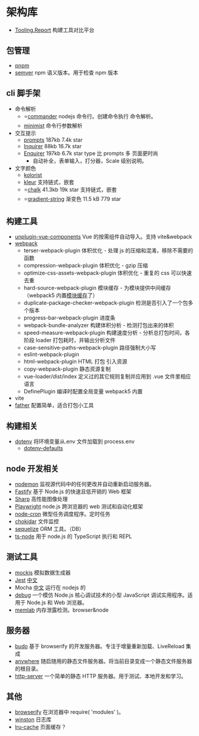 <!--
 * @Desc:
 * @Author: 曾茹菁
 * @Date: 2022-08-14 11:02:32
 * @LastEditors: 曾茹菁
 * @LastEditTime: 2022-09-01 12:19:44
-->

# 架构库

- [Tooling.Report](https://bundlers.tooling.report/) 构建工具对比平台

## 包管理

- [pnpm](https://www.pnpm.cn/)
- [semver](https://www.npmjs.com/package/semver) npm 语义版本。用于检查 npm 版本

## cli 脚手架

- 命令解析
  - ⭐️[commander](https://www.npmjs.com/package/commander) nodejs 命令行。创建命令执行 命令解析。
  - [minimist](https://www.npmjs.com/package/minimist) 命令行参数解析
- 交互提示
  - [prompts](https://www.npmjs.com/package/prompts) 187kb 7.4k star
  - [Inquirer](https://www.npmjs.com/package/inquirer) 88kb 16.7k star
  - [Enquirer](https://www.npmjs.com/package/enquirer) 197kb 6.7k star type 比 prompts 多 页面更时尚
    - 自动补全，表单输入，打分器，Scale 级别说明。
- 文字颜色
  - [kolorist](https://www.npmjs.com/package/kolorist)
  - [kleur](https://www.npmjs.com/package/kleur) 支持链式，嵌套
  - ⭐️[chalk](https://www.npmjs.com/package/chalk) 41.3kb 19k star 支持链式，嵌套
  - ⭐️[gradient-string](https://www.npmjs.com/package/gradient-string) 渐变色 11.5 kB 779 star

## 构建工具

- [unplugin-vue-components](https://www.npmjs.com/package/unplugin-vue-components) Vue 的按需组件自动导入。支持 vite&webpack
- [webpack](https://webpack.docschina.org/)
  - terser-webpack-plugin 体积优化 - 处理 js 的压缩和混淆，移除不需要的函数
  - compression-webpack-plugin 体积优化 - gzip 压缩
  - optimize-css-assets-webpack-plugin 体积优化 - 重复的 css 可以快速去重
  - hard-source-webpack-plugin 模块缓存 - 为模块提供中间缓存 （webpack5 内置[模块缓存](https://webpack.js.org/configuration/cache/#root)了）
  - duplicate-package-checker-webpack-plugin 检测是否引入了一个包多个版本
  - progress-bar-webpack-plugin 进度条
  - webpack-bundle-analyzer 构建体积分析 - 检测打包出来的体积
  - speed-measure-webpack-plugin 构建速度分析 - 分析总打包时间，各阶段 loader 打包耗时，并输出分析文件
  - case-sensitive-paths-webpack-plugin 路径强制大小写
  - eslint-webpack-plugin
  - html-webpack-plugin HTML 打包 引入资源
  - copy-webpack-plugin 静态资源复制
  - vue-loader/dist/index 定义过的其它规则复制并应用到 .vue 文件里相应语言
  - DefinePlugin 编译时配置全局变量 webpack5 内置
- vite
- [father](https://github.com/umijs/father) 配置简单，适合打包小工具

## 构建相关

- [dotenv](https://www.npmjs.com/package/dotenv) 将环境变量从.env 文件加载到 process.env
  - [dotenv-defaults](https://www.npmjs.com/package/dotenv-defaults)

## node 开发相关

- [nodemon](https://nodemon.io/) 监视源代码中的任何更改并自动重新启动服务器。
- [Fastify](https://www.fastify.io/) 基于 Node.js 的快速且低开销的 Web 框架
- [Sharp](https://sharp.pixelplumbing.com/) 高性能图像处理
- [Playwright](https://playwright.dev/docs/intro) node.js 跨浏览器的 web 测试和自动化框架
- [node-cron](https://www.npmjs.com/package/node-cron) 微型任务调度程序。定时任务
- [chokidar](https://www.npmjs.com/package/chokidar) 文件监控
- [sequelize](https://github.com/sequelize/sequelize) ORM 工具。（DB）
- [ts-node](https://www.npmjs.com/package/ts-node) 用于 node.js 的 TypeScript 执行和 REPL

## 测试工具

- [mockjs](https://www.npmjs.com/package/mockjs) 模拟数据生成器
- [Jest](https://github.com/facebook/jest) [中文](https://www.jestjs.cn/)
- Mocha [中文](https://mochajs.cn/) 运行在 nodejs 的
- [debug](https://www.npmjs.com/package/debug) 一个模仿 Node.js 核心调试技术的小型 JavaScript 调试实用程序。适用于 Node.js 和 Web 浏览器。
- [memlab](https://facebookincubator.github.io/memlab/) 内存泄露检测。browser&node

## 服务器

- [budo](https://www.npmjs.com/package/budo) 基于 browserify 的开发服务器。专注于增量重新加载、LiveReload 集成
- [anywhere](https://www.npmjs.com/package/anywhere) 随启随用的静态文件服务器。将当前目录变成一个静态文件服务器的根目录。
- [http-server](https://www.npmjs.com/package/http-server) 一个简单的静态 HTTP 服务器。用于测试、本地开发和学习。

## 其他

- [browserify](https://browserify.org/) 在浏览器中 require( 'modules' )。
- [winston](https://www.npmjs.com/package/winston) 日志库
- [lru-cache](https://www.npmjs.com/package/lru-cache) 页面缓存？
